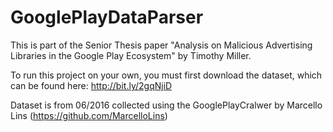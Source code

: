 # GooglePlayDataParser
This is part of the Senior Thesis paper "Analysis on Malicious Advertising Libraries in the Google Play Ecosystem" by Timothy Miller. 


To run this project on your own, you must first download the dataset, which can be found here: http://bit.ly/2gqNjiD

Dataset is from 06/2016 collected using the GooglePlayCralwer by Marcello Lins (https://github.com/MarcelloLins)

